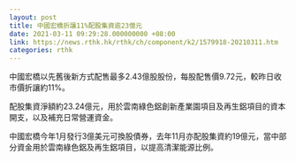 ```yaml
---
layout: post
title: 中國宏橋折讓11%配股集資逾23億元
date: 2021-03-11 09:29:28.000000000 +08:00
link: https://news.rthk.hk/rthk/ch/component/k2/1579918-20210311.htm
categories: rthk
---
```


中國宏橋以先舊後新方式配售最多2.43億股股份，每股配售價9.72元，較昨日收市價折讓約11%。

配股集資淨額約23.24億元，用於雲南綠色鋁創新產業園項目及再生鋁項目的資本開支，以及補充日常營運資金。

中國宏橋今年1月發行3億美元可換股債券，去年11月亦配股集資約19億元，當中部分資金用於雲南綠色鋁及再生鋁項目，以提高清潔能源比例。
